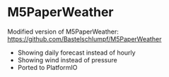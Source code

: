 # M5PaperWeather

Modified version of M5PaperWeather: https://github.com/Bastelschlumpf/M5PaperWeather

* Showing daily forecast instead of hourly
* Showing wind instead of pressure
* Ported to PlatformIO